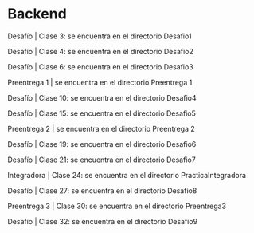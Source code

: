 # Backend

Desafío | Clase 3: se encuentra en el directorio Desafio1

Desafío | Clase 4: se encuentra en el directorio Desafio2

Desafío | Clase 6: se encuentra en el directorio Desafio3

Preentrega 1 | se encuentra en el directorio Preentrega 1

Desafío | Clase 10: se encuentra en el directorio Desafio4

Desafío | Clase 15: se encuentra en el directorio Desafio5

Preentrega 2 | se encuentra en el directorio Preentrega 2

Desafío | Clase 19: se encuentra en el directorio Desafio6

Desafío | Clase 21: se encuentra en el directorio Desafio7

Integradora | Clase 24: se encuentra en el directorio  PracticaIntegradora

Desafío | Clase 27: se encuentra en el directorio Desafio8

Preentrega 3 | Clase 30: se encuentra en el directorio Preentrega3

Desafio | Clase 32: se encuentra en el directorio Desafio9
